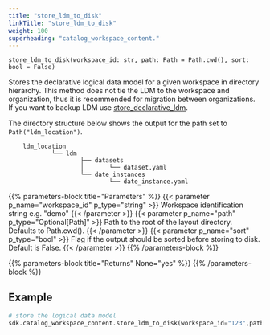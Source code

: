 ```yaml
---
title: "store_ldm_to_disk"
linkTitle: "store_ldm_to_disk"
weight: 100
superheading: "catalog_workspace_content."
---
```



``store_ldm_to_disk(workspace_id: str, path: Path = Path.cwd(), sort: bool = False)``

Stores the declarative logical data model for a given workspace in directory hierarchy. This method does not tie the LDM to the workspace and organization, thus it is recommended for migration between organizations. If you want to backup LDM use [store_declarative_ldm](../store_declarative_ldm/).

The directory structure below shows the output for the path set to `Path("ldm_location")`.

        ldm_location
                └── ldm
                        ├── datasets
                        │       └── dataset.yaml
                        └── date_instances
                                └── date_instance.yaml

{{% parameters-block  title="Parameters" %}}
{{< parameter p_name="workspace_id" p_type="string" >}}
Workspace identification string e.g. "demo"
{{< /parameter >}}
{{< parameter p_name="path" p_type="Optional[Path]" >}}
Path to the root of the layout directory. Defaults to Path.cwd().
{{< /parameter >}}
{{< parameter p_name="sort" p_type="bool" >}}
Flag if the output should be sorted before storing to disk. Default is False.
{{< /parameter >}}
{{% /parameters-block %}}

{{% parameters-block title="Returns" None="yes" %}}
{{% /parameters-block %}}

## Example

```python
# store the logical data model
sdk.catalog_workspace_content.store_ldm_to_disk(workspace_id="123",path=Path.cwd())
```
